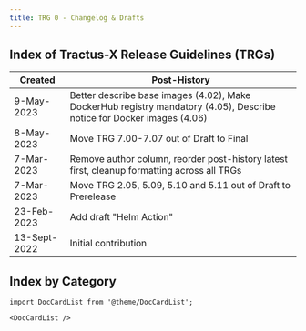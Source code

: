 ```yaml
---
title: TRG 0 - Changelog & Drafts
---
```


## Index of Tractus-X Release Guidelines (TRGs)

| Created      | Post-History                                                                                                           |
|--------------|------------------------------------------------------------------------------------------------------------------------|
| 9-May-2023   | Better describe base images (4.02), Make DockerHub registry mandatory (4.05), Describe notice for Docker images (4.06) |
| 8-May-2023   | Move TRG 7.00-7.07 out of Draft to Final                                                                               |
| 7-Mar-2023   | Remove author column, reorder post-history latest first, cleanup formatting across all TRGs                            |
| 7-Mar-2023   | Move TRG 2.05, 5.09, 5.10 and 5.11 out of Draft to Prerelease                                                          |
| 23-Feb-2023  | Add draft "Helm Action"                                                                                                |
| 13-Sept-2022 | Initial contribution                                                                                                   |

## Index by Category

```mdx-code-block
import DocCardList from '@theme/DocCardList';

<DocCardList />
```
